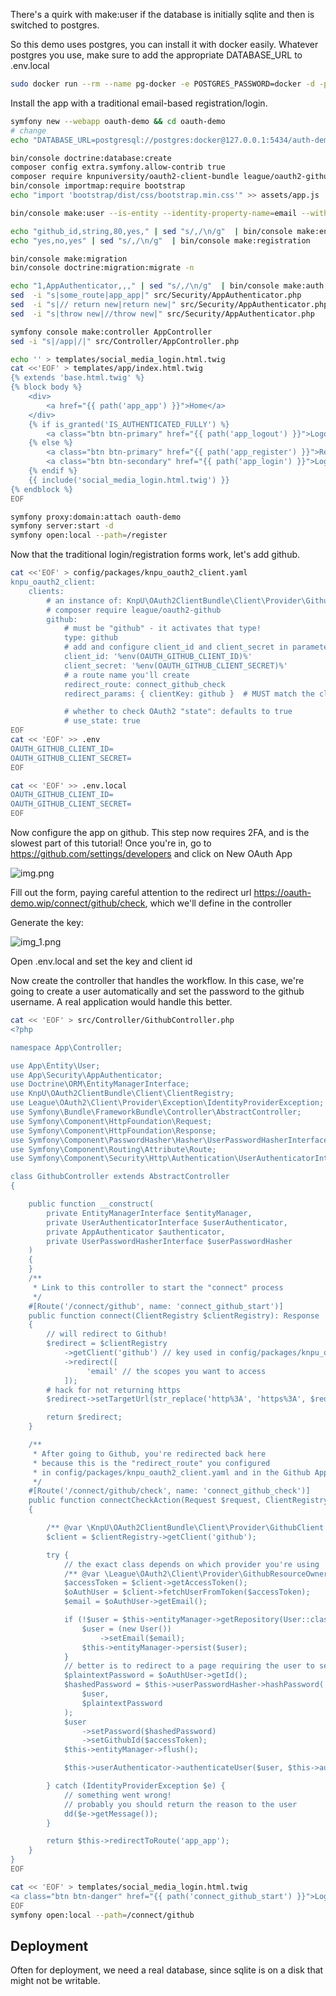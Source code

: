 
There's a quirk with make:user if the database is initially sqlite and then is switched to postgres.

So this demo uses postgres, you can install it with docker easily.  Whatever postgres you use, 
make sure to add the appropriate DATABASE_URL to .env.local 

```bash
sudo docker run --rm --name pg-docker -e POSTGRES_PASSWORD=docker -d -p 5434:5432 -v $HOME/docker/volumes/postgres16:/var/lib/postgresql/data postgres:16
```

Install the app with a traditional email-based registration/login.

```bash
symfony new --webapp oauth-demo && cd oauth-demo
# change
echo "DATABASE_URL=postgresql://postgres:docker@127.0.0.1:5434/auth-demo?serverVersion=16&charset=utf8" > .env.local

bin/console doctrine:database:create
composer config extra.symfony.allow-contrib true
composer require knpuniversity/oauth2-client-bundle league/oauth2-github
bin/console importmap:require bootstrap
echo "import 'bootstrap/dist/css/bootstrap.min.css'" >> assets/app.js

bin/console make:user --is-entity --identity-property-name=email --with-password User -n

echo "github_id,string,80,yes," | sed "s/,/\n/g"  | bin/console make:entity User
echo "yes,no,yes" | sed "s/,/\n/g"  | bin/console make:registration

bin/console make:migration
bin/console doctrine:migration:migrate -n

echo "1,AppAuthenticator,,," | sed "s/,/\n/g"  | bin/console make:auth
sed  -i "s|some_route|app_app|" src/Security/AppAuthenticator.php
sed  -i "s|// return new|return new|" src/Security/AppAuthenticator.php
sed  -i "s|throw new|//throw new|" src/Security/AppAuthenticator.php

symfony console make:controller AppController
sed -i "s|/app|/|" src/Controller/AppController.php 

echo '' > templates/social_media_login.html.twig
cat <<'EOF' > templates/app/index.html.twig
{% extends 'base.html.twig' %}
{% block body %}
    <div>
        <a href="{{ path('app_app') }}">Home</a>
    </div>
    {% if is_granted('IS_AUTHENTICATED_FULLY') %}
        <a class="btn btn-primary" href="{{ path('app_logout') }}">Logout {{ app.user.email }} </a>
    {% else %}
        <a class="btn btn-primary" href="{{ path('app_register') }}">Register</a>
        <a class="btn btn-secondary" href="{{ path('app_login') }}">Login</a>
    {% endif %}
    {{ include('social_media_login.html.twig') }}
{% endblock %}
EOF

symfony proxy:domain:attach oauth-demo
symfony server:start -d
symfony open:local --path=/register

```

Now that the traditional login/registration forms work, let's add github. 

```bash
cat <<'EOF' > config/packages/knpu_oauth2_client.yaml
knpu_oauth2_client:
    clients:
        # an instance of: KnpU\OAuth2ClientBundle\Client\Provider\GithubClient
        # composer require league/oauth2-github
        github:
            # must be "github" - it activates that type!
            type: github
            # add and configure client_id and client_secret in parameters.yml
            client_id: '%env(OAUTH_GITHUB_CLIENT_ID)%'
            client_secret: '%env(OAUTH_GITHUB_CLIENT_SECRET)%'
            # a route name you'll create
            redirect_route: connect_github_check
            redirect_params: { clientKey: github }  # MUST match the client key above

            # whether to check OAuth2 "state": defaults to true
            # use_state: true
EOF
cat << 'EOF' >> .env
OAUTH_GITHUB_CLIENT_ID=
OAUTH_GITHUB_CLIENT_SECRET=
EOF

cat << 'EOF' >> .env.local
OAUTH_GITHUB_CLIENT_ID=
OAUTH_GITHUB_CLIENT_SECRET=
EOF

```

Now configure the app on github.  This step now requires 2FA, and is the slowest part
of this tutorial!  Once you're in, go to https://github.com/settings/developers and click on New OAuth App

![img.png](img.png)

Fill out the form, paying careful attention to the redirect url https://oauth-demo.wip/connect/github/check, which we'll define in the controller

Generate the key:

![img_1.png](img_1.png)

Open .env.local and set the key and client id

Now create the controller that handles the workflow.  In this case, we're going to create a user 
automatically and set the password to the github username. A real application would handle this better.

```bash
cat << 'EOF' > src/Controller/GithubController.php
<?php

namespace App\Controller;

use App\Entity\User;
use App\Security\AppAuthenticator;
use Doctrine\ORM\EntityManagerInterface;
use KnpU\OAuth2ClientBundle\Client\ClientRegistry;
use League\OAuth2\Client\Provider\Exception\IdentityProviderException;
use Symfony\Bundle\FrameworkBundle\Controller\AbstractController;
use Symfony\Component\HttpFoundation\Request;
use Symfony\Component\HttpFoundation\Response;
use Symfony\Component\PasswordHasher\Hasher\UserPasswordHasherInterface;
use Symfony\Component\Routing\Attribute\Route;
use Symfony\Component\Security\Http\Authentication\UserAuthenticatorInterface;

class GithubController extends AbstractController
{

    public function __construct(
        private EntityManagerInterface $entityManager,
        private UserAuthenticatorInterface $userAuthenticator,
        private AppAuthenticator $authenticator,
        private UserPasswordHasherInterface $userPasswordHasher
    )
    {
    }
    /**
     * Link to this controller to start the "connect" process
     */
    #[Route('/connect/github', name: 'connect_github_start')]
    public function connect(ClientRegistry $clientRegistry): Response
    {
        // will redirect to Github!
        $redirect = $clientRegistry
            ->getClient('github') // key used in config/packages/knpu_oauth2_client.yaml
            ->redirect([
                 'email' // the scopes you want to access
            ]);
        # hack for not returning https
        $redirect->setTargetUrl(str_replace('http%3A', 'https%3A', $redirect->getTargetUrl()));

        return $redirect;
    }

    /**
     * After going to Github, you're redirected back here
     * because this is the "redirect_route" you configured
     * in config/packages/knpu_oauth2_client.yaml and in the Github App page
     */
    #[Route('/connect/github/check', name: 'connect_github_check')]
    public function connectCheckAction(Request $request, ClientRegistry $clientRegistry): Response
    {

        /** @var \KnpU\OAuth2ClientBundle\Client\Provider\GithubClient $client */
        $client = $clientRegistry->getClient('github');

        try {
            // the exact class depends on which provider you're using
            /** @var \League\OAuth2\Client\Provider\GithubResourceOwner $user */
            $accessToken = $client->getAccessToken();
            $oAuthUser = $client->fetchUserFromToken($accessToken);
            $email = $oAuthUser->getEmail();

            if (!$user = $this->entityManager->getRepository(User::class)->findOneBy(['email' => $email])) {
                $user = (new User())
                    ->setEmail($email);
                $this->entityManager->persist($user);
            }
            // better is to redirect to a page requiring the user to set/change their password, or allow null passwords.
            $plaintextPassword = $oAuthUser->getId();
            $hashedPassword = $this->userPasswordHasher->hashPassword(
                $user,
                $plaintextPassword
            );
            $user
                ->setPassword($hashedPassword)
                ->setGithubId($accessToken);
            $this->entityManager->flush();

            $this->userAuthenticator->authenticateUser($user, $this->authenticator, $request);

        } catch (IdentityProviderException $e) {
            // something went wrong!
            // probably you should return the reason to the user
            dd($e->getMessage());
        }

        return $this->redirectToRoute('app_app');
    }
}
EOF
```

```bash
cat << 'EOF' > templates/social_media_login.html.twig
<a class="btn btn-danger" href="{{ path('connect_github_start') }}">Login with Github</a>
EOF
symfony open:local --path=/connect/github
```


## Deployment

Often for deployment, we need a real database, since sqlite is on a disk that might not be writable.

```bash
```

